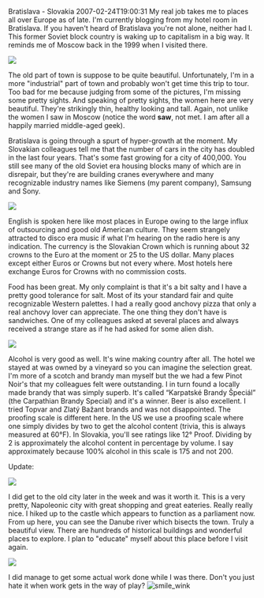 Bratislava - Slovakia
2007-02-24T19:00:31
My real job takes me to places all over Europe as of late. I'm currently blogging from my hotel room in Bratislava. If you haven't heard of Bratislava you're not alone, neither had I. This former Soviet block country is waking up to capitalism in a big way. It reminds me of Moscow back in the 1999 when I visited there.

[![](http://az667460.vo.msecnd.net/cdn/images/blog/WindowsLiveWriter/BrataslaviaSlovakia_1817/Bratislavsky_hrad.jpg)](http://az667460.vo.msecnd.net/cdn/images/blog/WindowsLiveWriter/BrataslaviaSlovakia_1817/Bratislavsky_hrad%5B1%5D.jpg)

The old part of town is suppose to be quite beautiful. Unfortunately, I'm in a more "industrial" part of town and probably won't get time this trip to tour. Too bad for me because judging from some of the pictures, I'm missing some pretty sights. And speaking of pretty sights, the women here are very beautiful. They're strikingly thin, healthy looking and tall. Again, not unlike the women I saw in Moscow (notice the word **saw**, not met. I am after all a happily married middle-aged geek).

Bratislava is going through a spurt of hyper-growth at the moment. My Slovakian colleagues tell me that the number of cars in the city has doubled in the last four years. That's some fast growing for a city of 400,000. You still see many of the old Soviet era housing blocks many of which are in disrepair, but they're are building cranes everywhere and many recognizable industry names like Siemens (my parent company), Samsung and Sony.

[![](http://az667460.vo.msecnd.net/cdn/images/blog/WindowsLiveWriter/BrataslaviaSlovakia_1817/Bratislava_square.jpg)](http://az667460.vo.msecnd.net/cdn/images/blog/WindowsLiveWriter/BrataslaviaSlovakia_1817/Bratislava_square%5B1%5D.jpg)

English is spoken here like most places in Europe owing to the large influx of outsourcing and good old American culture. They seem strangely attracted to disco era music if what I'm hearing on the radio here is any indication. The currency is the Slovakian Crown which is running about 32 crowns to the Euro at the moment or 25 to the US dollar. Many places except either Euros or Crowns but not every where. Most hotels here exchange Euros for Crowns with no commission costs.

Food has been great. My only complaint is that it's a bit salty and I have a pretty good tolerance for salt. Most of its your standard fair and quite recognizable Western palettes. I had a really good anchovy pizza that only a real anchovy lover can appreciate. The one thing they don't have is sandwiches. One of my colleagues asked at several places and always received a strange stare as if he had asked for some alien dish.

[![](http://az667460.vo.msecnd.net/cdn/images/blog/WindowsLiveWriter/BrataslaviaSlovakia_1817/Bratislava_building.jpg)](http://az667460.vo.msecnd.net/cdn/images/blog/WindowsLiveWriter/BrataslaviaSlovakia_1817/Bratislava_building%5B1%5D.jpg)

Alcohol is very good as well. It's wine making country after all. The hotel we stayed at was owned by a vineyard so you can imagine the selection great. I'm more of a scotch and brandy man myself but the we had a few Pinot Noir's that my colleagues felt were outstanding. I in turn found a locally made brandy that was simply superb. It's called “Karpatské Brandy Špeciál” (the Carpathian Brandy Special) and it's a winner. Beer is also excellent. I tried Topvar and Zlatý Bažant brands and was not disappointed. The proofing scale is different here. In the US we use a proofing scale where one simply divides by two to get the alcohol content (trivia, this is always measured at 60°F). In Slovakia, you'll see ratings like 12° Proof. Dividing by 2 is approximately the alcohol content in percentage by volume. I say approximately because 100% alcohol in this scale is 175 and not 200.

Update:

[![](http://az667460.vo.msecnd.net/cdn/images/blog/WindowsLiveWriter/BrataslaviaSlovakia_1817/Bratislava_street.jpg)](http://az667460.vo.msecnd.net/cdn/images/blog/WindowsLiveWriter/BrataslaviaSlovakia_1817/Bratislava_street%5B1%5D.jpg)

I did get to the old city later in the week and was it worth it. This is a very pretty, Napoleonic city with great shopping and great eateries. Really really nice. I hiked up to the castle which appears to function as a parliament now. From up here, you can see the Danube river which bisects the town. Truly a beautiful view. There are hundreds of historical buildings and wonderful places to explore. I plan to "educate" myself about this place before I visit again.

[![](http://az667460.vo.msecnd.net/cdn/images/blog/WindowsLiveWriter/BrataslaviaSlovakia_1817/Bratislava_divadlo.jpg)](http://az667460.vo.msecnd.net/cdn/images/blog/WindowsLiveWriter/BrataslaviaSlovakia_1817/Bratislava_divadlo%5B1%5D.jpg)

I did manage to get some actual work done while I was there. Don't you just hate it when work gets in the way of play? ![smile_wink](http://spaces.live.com/rte/emoticons/smile_wink.gif)
